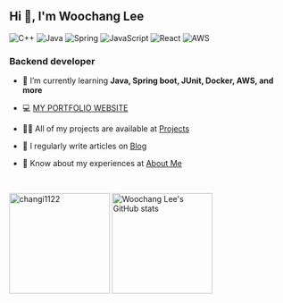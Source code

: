 ## Hi 👋, I'm Woochang Lee

![C++](https://img.shields.io/badge/C%2B%2B-00599C?style=flat&logo=c%2B%2B&logoColor=white)
![Java](https://img.shields.io/badge/Java-ED8B00?style=flat&logo=openjdk&logoColor=white)
![Spring](https://img.shields.io/badge/Spring-6DB33F?style=flat&logo=spring&logoColor=white)
![JavaScript](https://img.shields.io/badge/JavaScript-F7DF1E?style=flat&logo=javascript&logoColor=black)
![React](https://img.shields.io/badge/React-61DAFB?style=flat&logo=react&logoColor=black)
![AWS](https://img.shields.io/badge/Amazon_AWS-232F3E?style=flat&logo=amazon-web-services&logoColor=white)

### Backend developer


- 🌱 I’m currently learning **Java, Spring boot, JUnit, Docker, AWS, and more**

- 💻 [MY PORTFOLIO WEBSITE](https://changi1122.studio1122.net/)

- 👨‍💻 All of my projects are available at [Projects](https://changi1122.studio1122.net/project)

- 📝 I regularly write articles on [Blog](https://changi1122.studio1122.net/blog/1)

- 📄 Know about my experiences at [About Me](https://changi1122.studio1122.net/about)

<br>

<p>
  <img height="180em" src="https://github-readme-stats.vercel.app/api/top-langs?username=changi1122&show_icons=true&locale=en&layout=compact" alt="changi1122" />
  <img height="180em" src="https://github-readme-stats.vercel.app/api?username=changi1122&show_icons=true" alt="Woochang Lee's GitHub stats" />
</p>
